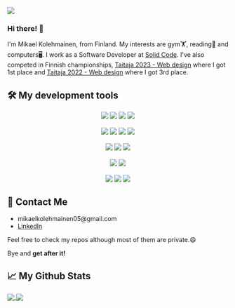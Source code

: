 ![](https://komarev.com/ghpvc/?username=Mikael-Kolehmainen)
### Hi there! 💪

I'm Mikael Kolehmainen, from Finland. My interests are gym🏋️, reading📘 and computers🖥️. I work as a Software Developer at <a href='https://solidcode.fi/en/frontpage/' target='_blank'>Solid Code</a>.
I've also competed in Finnish championships, <a href='https://taitaja2023.fi/fi/lajit/it-ja-viestintateknologia/206-web-kehitys/tulokset/' target='_blank'>Taitaja 2023 - Web design</a> where I got 1st place and <a href='https://taitaja2022.fi/fi/lajit/it-ja-viestintateknologia/206-verkkosivujen-tuottaminen/tulokset/' target='_blank'>Taitaja 2022 - Web design</a> where I got 3rd place.

<h2 align="left">🛠️ My development tools</h2>
<p align="center">
  <!-- LANGUAGES -->
  <img src="https://img.shields.io/badge/JavaScript-F7DF1E?style=for-the-badge&logo=javascript&logoColor=white" />
  <img src="https://img.shields.io/badge/PHP-8993BE?style=for-the-badge&logo=php&logoColor=white" />
  <img src="https://img.shields.io/badge/Python-306998?style=for-the-badge&logo=python&logoColor=white" />
  <img src="https://img.shields.io/badge/C%23-823085?style=for-the-badge&logo=CSharp&logoColor=white" />
  <br />
  <br />
  <!-- WEB DEVELOPMENT -->
  <img src="https://img.shields.io/badge/HTML-e34c26?style=for-the-badge&logo=HTML5&logoColor=white" />
  <img src="https://img.shields.io/badge/CSS-264DE4?style=for-the-badge&logo=CSS3&logoColor=white" />
  <img src="https://img.shields.io/badge/SCSS-C69?style=for-the-badge&logo=SASS&logoColor=white" />
  <img src="https://img.shields.io/badge/REACT-61DBFB?style=for-the-badge&logo=react&logoColor=white" />
  <br />
  <br />
  <!-- ENVIRONMENTS -->
  <img src="https://img.shields.io/badge/LINUX-black?style=for-the-badge&logo=linux&logoColor=white" />
  <img src="https://img.shields.io/badge/DOCKER-0DB7ED?style=for-the-badge&logo=docker&logoColor=white" />
  <img src="https://img.shields.io/badge/AWS-FF9B00?style=for-the-badge&logo=amazon&logoColor=white" />
  <br />
  <br />
  <!-- VERSION CONTROL -->
  <img src="https://img.shields.io/badge/GIT-F1502F?style=for-the-badge&logo=git&logoColor=white" />
  <img src="https://img.shields.io/badge/GITHUB-171515?style=for-the-badge&logo=github&logoColor=white" />
  <br />
  <br />
  <!-- OTHER -->
  <img src="https://img.shields.io/badge/BASH-black?style=for-the-badge&logo=bash&logoColor=white" />
  <img src="https://img.shields.io/badge/MYSQL-00758F?style=for-the-badge&logo=mysql&logoColor=white" />
  <img src="https://img.shields.io/badge/MYSQL%20workbench-00758F?style=for-the-badge&logo=mysql&logoColor=white" />
</p>

<h2 align="left">🤝 Contact Me</h2>

<ul>
  <li>mikaelkolehmainen05@gmail.com</li>
  <li><a href='https://www.linkedin.com/in/mikael-kolehmainen-991898276/'>LinkedIn</a></li>
</ul>

Feel free to check my repos although most of them are private.😄

Bye and **get after it!**

<h2>📈 My Github Stats</h2>

<a href="https://github.com/anuraghazra/github-readme-stats">
  <img align="center" src="https://github-readme-stats.vercel.app/api?username=Mikael-Kolehmainen&count_private=true&bg_color=30,e96443,904e95&title_color=fff&text_color=fff&hide_border=true" />
</a>
<a href="https://github.com/anuraghazra/github-readme-stats">
  <img align="center" src="https://github-readme-stats.vercel.app/api/top-langs/?username=Mikael-Kolehmainen&count_private=true&langs_count=10&bg_color=30,e96443,904e95&hide_border=true&title_color=fff&text_color=fff&exclude_repo=Scoreboard" />

<!--
**Mikael-Kolehmainen/Mikael-Kolehmainen** is a ✨ _special_ ✨ repository because its `README.md` (this file) appears on your GitHub profile.

Here are some ideas to get you started:

- 🔭 I’m currently working on ...
- 🌱 I’m currently learning ...
- 👯 I’m looking to collaborate on ...
- 🤔 I’m looking for help with ...
- 💬 Ask me about ...
- 📫 How to reach me: ...
- 😄 Pronouns: ...
- ⚡ Fun fact: ...
-->
